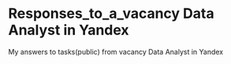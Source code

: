 # Responses_to_a_vacancy Data Analyst in Yandex
My answers to tasks(public) from vacancy Data Analyst in Yandex
